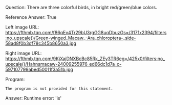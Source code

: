 Question: There are three colorful birds, in bright red/green/blue colors.

Reference Answer: True

Left image URL: https://fthmb.tqn.com/f86qEv4Tr29bU3rgGG8uqDbuzGs=/3171x2394/filters:no_upscale()/Green-winged_Macaw_-Ara_chloroptera-_side-58ad8f0b3df78c345b8650a3.jpg

Right image URL: https://fthmb.tqn.com/9KjXajDNXBcBc85Rk_ZEy3TR6eg=/425x0/filters:no_upscale()/Hahnsmacaw-24009255976_ed66dc1d7a_o-597107799abed50011f3a51b.jpg

Program:

```
The program is not provided for this statement.
```
Answer: Runtime error: 'is'

